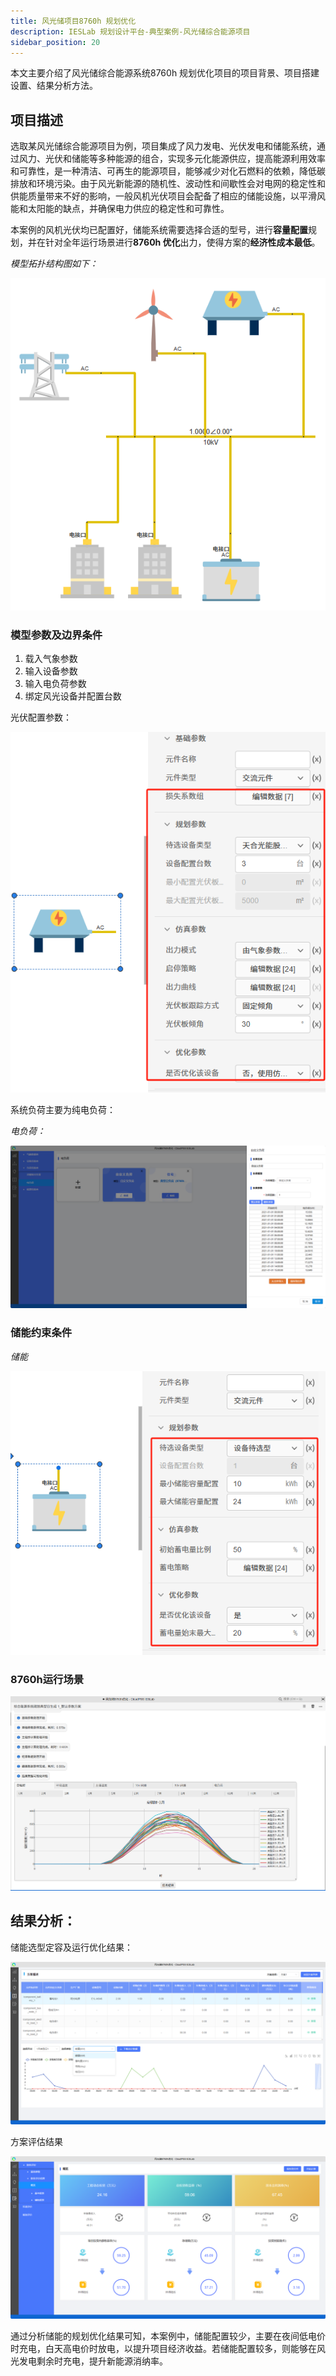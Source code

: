```yaml
---
title: 风光储项目8760h 规划优化
description: IESLab 规划设计平台-典型案例-风光储综合能源项目
sidebar_position: 20
---
```


本文主要介绍了风光储综合能源系统8760h 规划优化项目的项目背景、项目搭建设置、结果分析方法。


## 项目描述

选取某风光储综合能源项目为例，项目集成了风力发电、光伏发电和储能系统，通过风力、光伏和储能等多种能源的组合，实现多元化能源供应，提高能源利用效率和可靠性，是一种清洁、可再生的能源项目，能够减少对化石燃料的依赖，降低碳排放和环境污染。由于风光新能源的随机性、波动性和间歇性会对电网的稳定性和供能质量带来不好的影响，一般风机光伏项目会配备了相应的储能设施，以平滑风能和太阳能的缺点，并确保电力供应的稳定性和可靠性。

本案例的风机光伏均已配置好，储能系统需要选择合适的型号，进行**容量配置**规划，并在针对全年运行场景进行**8760h 优化**出力，使得方案的**经济性成本最低**。

*模型拓扑结构图如下：*

![拓扑](./topology.png "拓扑")


### 模型参数及边界条件

1. 载入气象参数
2. 输入设备参数
3. 输入电负荷参数
4. 绑定风光设备并配置台数

光伏配置参数：

![光伏](./PV.png "光伏")

系统负荷主要为纯电负荷：

*电负荷：*

![负荷](./load.png "负荷")

### 储能约束条件

*储能*

![储能](./storage.png "储能")


### 8760h运行场景

![典型场景](./typical.png "典型场景")

## 结果分析：

储能选型定容及运行优化结果：

![优化方案](./optimization.png "优化方案")

方案评估结果

![方案评估](./evaluation.png "方案评估")

通过分析储能的规划优化结果可知，本案例中，储能配置较少，主要在夜间低电价时充电，白天高电价时放电，以提升项目经济收益。若储能配置较多，则能够在风光发电剩余时充电，提升新能源消纳率。

